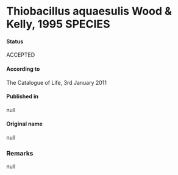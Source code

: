 # Thiobacillus aquaesulis Wood & Kelly, 1995 SPECIES

#### Status
ACCEPTED

#### According to
The Catalogue of Life, 3rd January 2011

#### Published in
null

#### Original name
null

### Remarks
null
